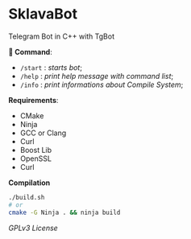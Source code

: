 # SklavaBot

Telegram Bot in C++ with TgBot

**📜 Command**:
- `/start` : _starts bot_;
- `/help` : _print help message with command list_;
- `/info` : _print informations about Compile System_;


**Requirements**:
- CMake
- Ninja
- GCC or Clang
- Curl
- Boost Lib
- OpenSSL
- Curl


**Compilation**
```bash
./build.sh
# or
cmake -G Ninja . && ninja build
```


_GPLv3 License_
